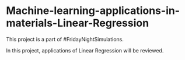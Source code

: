 # Machine-learning-applications-in-materials-Linear-Regression
This project is a part of #FridayNightSimulations. 

In this project, applications of Linear Regression will be reviewed.

